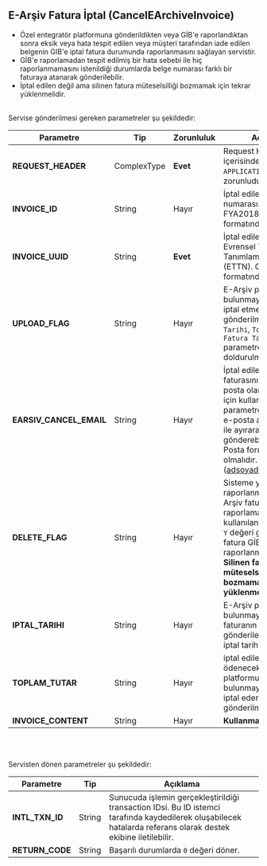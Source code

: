 ## E-Arşiv Fatura İptal (CancelEArchiveInvoice)
* Özel entegratör platformuna gönderildikten veya GİB'e raporlandıktan sonra eksik veya hata tespit edilen veya müşteri tarafından iade edilen belgenin GIB'e iptal fatura durumunda raporlanmasını sağlayan servistir.
* GİB'e raporlamadan tespit edilmiş bir hata sebebi ile hiç raporlanmamasını istenildiği durumlarda belge numarası farklı bir faturaya atanarak gönderilebilir.
* İptal edilen değil ama silinen fatura müteselsilliği bozmamak için tekrar yüklenmelidir.

<br>
Servise gönderilmesi gereken parametreler şu şekildedir:

Parametre | Tip         | Zorunluluk  | Açıklama
--------- | ----------- | ----------- | -----------
**REQUEST_HEADER** | ComplexType | **Evet** | Request Header objesi içerisinde `SESSION_ID` ve `APPLICATION_NAME` alanı zorunludur.
**INVOICE_ID** | String  | Hayır | İptal edilecek faturanın numarası. FYA201800000001 formatında
**INVOICE_UUID** | String  | **Evet** | İptal edilecek faturanın Evrensel Tekil Tanımlama Numarası (ETTN). GUID formatında
**UPLOAD_FLAG** | String  | Hayır | E-Arşiv platformunda bulunmayan bir faturayı iptal etmek için `Y` degeri gönderilmesi ve `İptal Tarihi`, `Toplam Tutar` ve `Fatura Tarihi` parametrelerinin doldurulması gerekir.
**EARSIV_CANCEL_EMAIL** | String  | Hayır | İptal edilecek e-arşiv faturasının alıcısına e-posta olarak bildirimi için kullanılacak parametre. Birden fazla e-posta adresini virgül `,` ile ayırarak gönderebilirsiniz.  E-Posta formatında olmalıdır. (adsoyad@domain.com)
**DELETE_FLAG** | String  | Hayır | Sisteme yüklenmiş ama raporlanmamış bir e-Arşiv faturasını hiç raporlamamak için kullanılan parametredir.  `Y` değeri gönderilirse fatura GİB'e hiç bir türlü raporlanmayacaktır. **Silinen fatura müteselsilliği bozmamak için tekrar yüklenmelidir.**
**IPTAL_TARIHI** | String  | Hayır | E-Arşiv platformunda bulunmayan bir faturanın iptal isteğinde gönderilecek. Faturanın iptal tarihi.
**TOPLAM_TUTAR** | String  | Hayır | iptal edilen faturanın ödenecek tutarı.  E-Arşiv platformunda bulunmayan bir faturayı iptal ederken gönderilmelidir.
**INVOICE_CONTENT** | String  | Hayır | **Kullanmayınız**

<br><br>

Servisten dönen parametreler şu şekildedir:

Parametre | Tip        | Açıklama
--------- | ----------- | -----------
**INTL_TXN_ID** | String | Sunucuda işlemin gerçekleştirildiği transaction IDsi. Bu ID istemci tarafında kaydedilerek oluşabilecek hatalarda referans olarak destek ekibine iletilebilir.
**RETURN_CODE** | String | Başarılı durumlarda `0` değeri döner.
